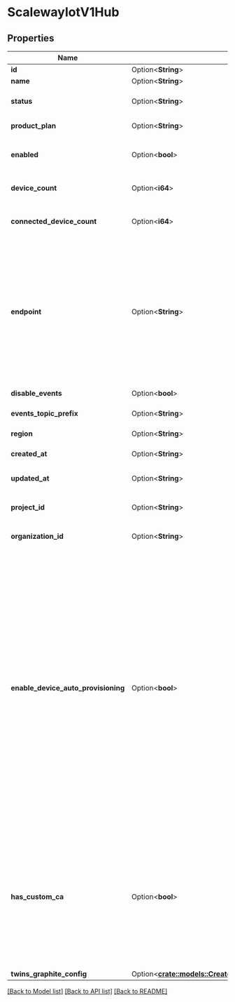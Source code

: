 # ScalewayIotV1Hub

## Properties

Name | Type | Description | Notes
------------ | ------------- | ------------- | -------------
**id** | Option<**String**> | Hub ID | [optional]
**name** | Option<**String**> | Hub name | [optional]
**status** | Option<**String**> | Current status of the Hub | [optional][default to Status_Unknown]
**product_plan** | Option<**String**> | Hub feature set | [optional][default to ProductPlan_Unknown]
**enabled** | Option<**bool**> | Whether the hub has been enabled | [optional]
**device_count** | Option<**i64**> | Number of registered devices | [optional]
**connected_device_count** | Option<**i64**> | Number of currently connected devices | [optional]
**endpoint** | Option<**String**> | Devices should be connected to this host, port may be 1883 (MQTT), 8883 (MQTT over TLS), 80 (MQTT over Websocket) or 443 (MQTT over Websocket over TLS). | [optional]
**disable_events** | Option<**bool**> | Disable Hub events | [optional]
**events_topic_prefix** | Option<**String**> | Hub events topic prefix | [optional]
**region** | Option<**String**> | Region of the Hub | [optional]
**created_at** | Option<**String**> | Hub creation date | [optional]
**updated_at** | Option<**String**> | Hub last modification date | [optional]
**project_id** | Option<**String**> | Project owning the resource | [optional]
**organization_id** | Option<**String**> | Organization owning the resource | [optional]
**enable_device_auto_provisioning** | Option<**bool**> | When an unknown device connects to your hub using a valid certificate chain, it will be automatically provisioned inside your hub. The hub uses the common name of the device certifcate to find out if a device with the same name already exists. This setting can only be enabled on a hub with a custom certificate authority. | [optional]
**has_custom_ca** | Option<**bool**> | After creating a hub, this flag is set to False as the hub certificates are managed by Scaleway. Once a custom certificate authority is installed, this flag will be set to true. | [optional]
**twins_graphite_config** | Option<[**crate::models::CreateHubRequestTwinsGraphiteConfig**](CreateHub_request_twins_graphite_config.md)> |  | [optional]

[[Back to Model list]](../README.md#documentation-for-models) [[Back to API list]](../README.md#documentation-for-api-endpoints) [[Back to README]](../README.md)


